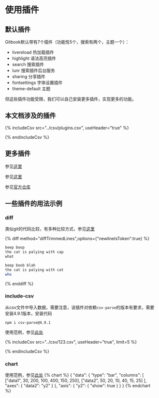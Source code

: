 # 使用插件

## 默认插件

Gitbook默认带有7个插件（功能性5个，搜索有两个，主题一个）：

* livereload 热加载插件
* highlight 语法高亮插件
* search 搜索插件
* lunr 搜索插件后台服务
* sharing 分享插件
* fontsettings 字体设置插件
* theme-default 主题

但这些插件功能受限，我们可以自己安装更多插件，实现更多的功能。

## 本文档涉及的插件

{% includeCsv src="../csv/plugins.csv", useHeader="true" %}

{% endincludeCsv %}

## 更多插件

参见[这里](https://www.mapull.com/gitbook/comscore/custom/plugin/other/)

参见[这里](https://blog.csdn.net/TOMOCAT/article/details/120399651)

参见[官方仓库](https://www.npmjs.com/search?q=gitbook)

## 一些插件的用法示例


### diff

类似git的代码比较，有多种比较方式，参见[这里](https://snowdreams1006.github.io/gitbook-plugin-diff/zh/)

{% diff method="diffTrimmedLines",options={"newlineIsToken":true} %}
```bash
beep boop
the cat is palying with cap
what
```
```bash
beep boob blah
the cat is palying with cat
who
```
{% enddiff %}

### include-csv

从csv文件中导入数据，需要注意，该插件对依赖`csv-parse`的版本有要求，需要安装4.9.1版本，安装代码
```
npm i csv-parse@4.9.1
```

使用范例，参见[此处](https://www.mapull.com/gitbook/comscore/custom/plugin/other/csv.html)

{% includeCsv src="../csv/123.csv", useHeader="true", limit=5 %}

{% endincludeCsv %}

### chart

使用范例，参见[此处](https://www.mapull.com/gitbook/comscore/custom/plugin/other/chart.html)
{% chart %}
{
    "data": {
        "type": "bar",
        "columns": [
            ["data1", 30, 200, 100, 400, 150, 250],
            ["data2", 50, 20, 10, 40, 15, 25]
        ],
        "axes": {
            "data2": "y2"
        }
    },
    "axis": {
        "y2": {
            "show": true
        }
    }
}
{% endchart %}